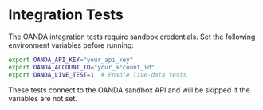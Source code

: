 # Integration Tests

The OANDA integration tests require sandbox credentials. Set the following environment variables before running:

```bash
export OANDA_API_KEY="your_api_key"
export OANDA_ACCOUNT_ID="your_account_id"
export OANDA_LIVE_TEST=1  # Enable live-data tests
```

These tests connect to the OANDA sandbox API and will be skipped if the variables are not set.
